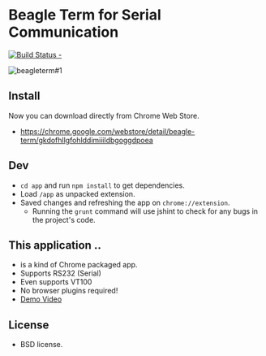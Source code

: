 Beagle Term for Serial Communication
======================================
[![Build Status -](https://travis-ci.org/beagleterm/beagle-term.svg?branch=master)](https://travis-ci.org/beagleterm/beagle-term)

![beagleterm#1](https://lh4.googleusercontent.com/-uQd3jpSrk4w/UHwzxcomb6I/AAAAAAAAGWU/10HMI257zcQ/s580/beagleterm.png)



Install
---------
Now you can download directly from Chrome Web Store.
* https://chrome.google.com/webstore/detail/beagle-term/gkdofhllgfohlddimiiildbgoggdpoea

Dev
---
* `cd app` and run `npm install` to get dependencies.
* Load `/app` as unpacked extension.
* Saved changes and refreshing the app on `chrome://extension`.
  * Running the `grunt` command will use jshint to check for any bugs in the project's code.

This application ..
----------------------
* is a kind of Chrome packaged app.
* Supports RS232 (Serial)
* Even supports VT100
* No browser plugins required!
* [Demo Video](http://youtu.be/V6lQcjd6fHs)

License
----------
* BSD license.
